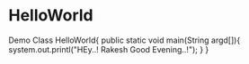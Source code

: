 # HelloWorld
Demo
Class HelloWorld{
public static void main(String argd[]){
  system.out.printl("HEy..!  Rakesh Good Evening..!");
}
}
